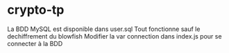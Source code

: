 # crypto-tp

La BDD MySQL est disponible dans user.sql
Tout fonctionne sauf le dechiffrement du blowfish 
Modifier la var connection dans index.js pour se connecter à la BDD 

